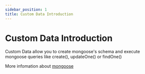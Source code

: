 ```yaml
---
sidebar_position: 1
title: Custom Data Introduction
---
```


# Custom Data Introduction

Custom Data allow you to create mongoose's schema and execute mongoose queries like create(), updateOne() or findOne() 

More infomation about [mongoose](https://mongoosejs.com/docs/guide.html) 
